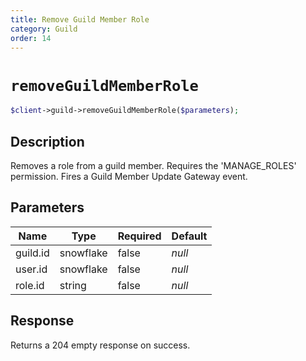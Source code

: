 ```yaml
---
title: Remove Guild Member Role
category: Guild
order: 14
---
```


# `removeGuildMemberRole`

```php
$client->guild->removeGuildMemberRole($parameters);
```

## Description

Removes a role from a guild member. Requires the &#039;MANAGE_ROLES&#039; permission.  Fires a Guild Member Update Gateway event.

## Parameters


Name | Type | Required | Default
--- | --- | --- | ---
guild.id | snowflake | false | *null*
user.id | snowflake | false | *null*
role.id | string | false | *null*

## Response

Returns a 204 empty response on success.

